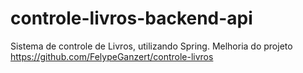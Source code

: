 # controle-livros-backend-api
Sistema de controle de Livros, utilizando Spring. Melhoria do projeto https://github.com/FelypeGanzert/controle-livros
